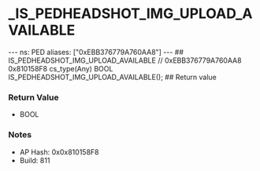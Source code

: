 # _IS_PEDHEADSHOT_IMG_UPLOAD_AVAILABLE

--- ns: PED aliases: ["0xEBB376779A760AA8"] --- ## IS_PEDHEADSHOT_IMG_UPLOAD_AVAILABLE  // 0xEBB376779A760AA8 0x810158F8 cs_type(Any) BOOL IS_PEDHEADSHOT_IMG_UPLOAD_AVAILABLE();  ## Return value

### Return Value
* BOOL

### Notes
* AP Hash: 0x0x810158F8
* Build: 811

